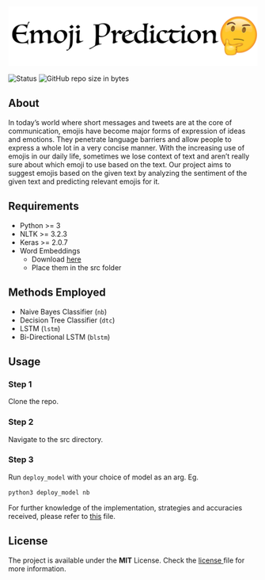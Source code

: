 ![logo](resources/header.png)

![Status](https://img.shields.io/pypi/status/Django.svg?style=for-the-badge) ![GitHub repo size in bytes](https://img.shields.io/github/repo-size/vedantpuri/emoji-prediction.svg?style=for-the-badge)

## About
In today’s world where short messages and tweets are at the core of communication, emojis have become major forms of expression of ideas and emotions. They penetrate language barriers and allow people to express a whole lot in a very concise manner. With the increasing use of emojis in our daily life, sometimes we lose context of text and aren’t really sure about which emoji to use based on the text. Our project aims to suggest emojis based on the given text by analyzing the sentiment of the given text and predicting relevant emojis for it.

## Requirements
 - Python >= 3
 - NLTK >= 3.2.3
 - Keras >= 2.0.7
 - Word Embeddings
    - Download [here](https://drive.google.com/open?id=0B13VF_-CUsHPN0dveFZBODlUU00)
    - Place them in the src folder

## Methods Employed
 - Naive Bayes Classifier (`nb`)
 - Decision Tree Classifier (`dtc`)
 - LSTM (`lstm`)
 - Bi-Directional LSTM (`blstm`)

## Usage

### Step 1
Clone the repo.

### Step 2
Navigate to the src directory.

### Step 3
Run `deploy_model` with your choice of model as an arg.
Eg.
```bash
python3 deploy_model nb
```

For further knowledge of the implementation, strategies and accuracies received, please refer to [this](https://github.com/vedantpuri/emoji-prediction/blob/master/UNDERSTANDING.md) file.

## License
The project is available under the **MIT** License. Check the [license ](https://github.com/vedantpuri/emoji-prediction/blob/master/LICENSE.md) file for more information.
